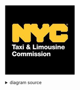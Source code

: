 ![rendered image description](Imagenes/NYC.jpg)

<details>
  <summary>diagram source</summary>
  This details block is collapsed by default when viewed in GitHub. This hides the mermaid graph definition, while the rendered image
  linked above is shown. The details tag has to follow the image tag. (newlines allowed)

```mermaid
gantt
    title Diagrama de Gantt 

  section Elizabeth
     ETL           :a1, 2024-04-01, 4d
    Task Elizabeth    :after a1 + 2d, 20d
    Final Elizabeth    : 2024-05-12  , 12d

    section Marcelo
     ETL           :a2, 2024-04-05, 4d
    Task Marcelo    :after a2 + 2d, 20d
    Final Marcelo    : 2024-05-17  , 12d

    section Cristian
     ETL           :a3, 2024-04-10, 4d
    Task Cristian    :after a3 + 2d, 20d
    Final Cristian    : 2024-05-22  , 12d

    section Josue
     ETL           :a4, 2024-04-15, 4d
    Task Josue    :after a4 + 2d, 20d
    Final Josue    : 2024-05-27  , 12d

    section Ingrid
     ETL           :a5, 2024-04-20, 4d
    Task Ingrid    :after a5 + 2d, 20d
    Final Ingrid    : 2024-06-01  , 12d


```
</details>
